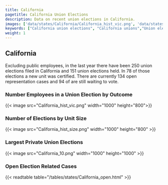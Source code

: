 ```yaml
---
title: California
pagetitle: California Union Elections
description: Data on recent union elections in California.
images: ['data/states/California/California_hist_vic.png', 'data/states/California/California_hist_size.png', 'data/states/California/California_10.png']
keywords: ["California union elections", "California unions","Union elections"]
weight: 1
---
```

##  California

Excluding public employees, in the last year there have been 250 union elections filed in California and 151 union elections held. In 78 of those elections a new unit was certified. There are currently 134 open representation cases and 94 of are still waiting to vote.

### Number Employees in a Union Election by Outcome
{{< image src="California_hist_vic.png" width="1000" height="800">}}

### Number of Elections by Unit Size
{{< image src="California_hist_size.png" width="1000" height="800" >}}

### Largest Private Union Elections
{{< image src="California_10.png" width="1000" height="1000"  >}}

### Open Election Related Cases
{{< readtable table="/tables/states/California_open.html" >}}

